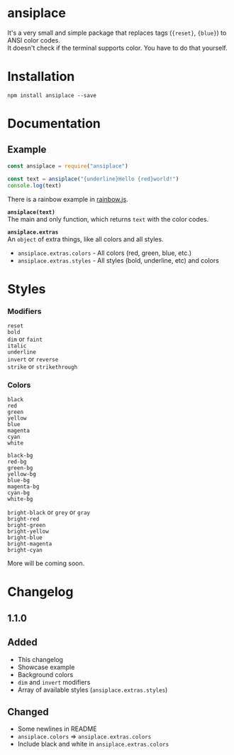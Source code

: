 # ansiplace
It's a very small and simple package that replaces tags (`{reset}`, `{blue}`) to ANSI color codes.  
It doesn't check if the terminal supports color. You have to do that yourself.  

# Installation
`npm install ansiplace --save`
 
# Documentation
## Example
```js
const ansiplace = require("ansiplace")

const text = ansiplace("{underline}Hello {red}world!")
console.log(text)
```  
There is a rainbow example in [rainbow.js](https://github.com/Terminalfreaks/ansiplace/blob/master/examples/rainbow.js).
  
**`ansiplace(text)`**  
The main and only function, which returns `text` with the color codes.  

**`ansiplace.extras`**  
An `object` of extra things, like all colors and all styles.  
- `ansiplace.extras.colors` - All colors (red, green, blue, etc.)
- `ansiplace.extras.styles` - All styles (bold, underline, etc) and colors

# Styles
### Modifiers
`reset`  
`bold`  
`dim` or `faint`  
`italic`  
`underline`  
`invert` or `reverse`  
`strike` or `strikethrough`  


### Colors
`black`  
`red`  
`green`  
`yellow`  
`blue`  
`magenta`  
`cyan`  
`white`  

`black-bg`  
`red-bg`  
`green-bg`  
`yellow-bg`  
`blue-bg`  
`magenta-bg`  
`cyan-bg`  
`white-bg`  

`bright-black` or `grey` or `gray`  
`bright-red`  
`bright-green`  
`bright-yellow`  
`bright-blue`  
`bright-magenta`  
`bright-cyan`  

More will be coming soon.

# Changelog

## 1.1.0  
## Added
- This changelog
- Showcase example
- Background colors
- `dim` and `invert` modifiers
- Array of available styles (`ansiplace.extras.styles`)

## Changed
- Some newlines in README
- `ansiplace.colors` => `ansiplace.extras.colors`
- Include black and white in `ansiplace.extras.colors`
